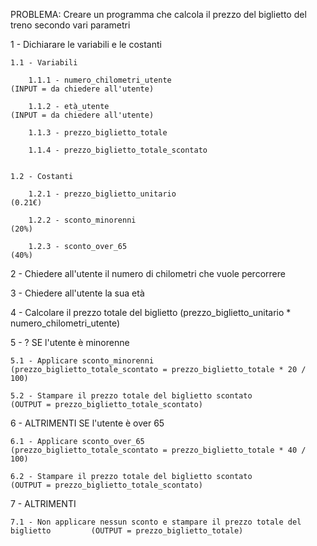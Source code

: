 PROBLEMA: Creare un programma che calcola il prezzo del biglietto del treno secondo vari parametri

1 - Dichiarare le variabili e le costanti

    1.1 - Variabili

        1.1.1 - numero_chilometri_utente                                                (INPUT = da chiedere all'utente)

        1.1.2 - età_utente                                                              (INPUT = da chiedere all'utente)

        1.1.3 - prezzo_biglietto_totale

        1.1.4 - prezzo_biglietto_totale_scontato


    1.2 - Costanti

        1.2.1 - prezzo_biglietto_unitario                                               (0.21€)

        1.2.2 - sconto_minorenni                                                        (20%)

        1.2.3 - sconto_over_65                                                          (40%)



2 - Chiedere all'utente il numero di chilometri che vuole percorrere

3 - Chiedere all'utente la sua età

4 - Calcolare il prezzo totale del biglietto                                            (prezzo_biglietto_unitario * numero_chilometri_utente)



5 - ? SE l'utente è minorenne

    5.1 - Applicare sconto_minorenni                                                    (prezzo_biglietto_totale_scontato = prezzo_biglietto_totale * 20 / 100)

    5.2 - Stampare il prezzo totale del biglietto scontato                              (OUTPUT = prezzo_biglietto_totale_scontato)

6 - ALTRIMENTI SE l'utente è over 65

    6.1 - Applicare sconto_over_65                                                      (prezzo_biglietto_totale_scontato = prezzo_biglietto_totale * 40 / 100)

    6.2 - Stampare il prezzo totale del biglietto scontato                              (OUTPUT = prezzo_biglietto_totale_scontato)

7 - ALTRIMENTI

    7.1 - Non applicare nessun sconto e stampare il prezzo totale del biglietto         (OUTPUT = prezzo_biglietto_totale)
